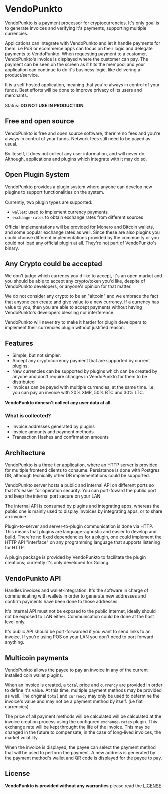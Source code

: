# VendoPunkto

VendoPunkto is a payment processor for cryptocurrencies. It's only goal is to
generate invoices and verifying it's payments, supporting multiple currencies.

Applications can integrate with VendoPunkto and let it handle payments for them.
i.e PoS or ecommerce apps can focus on their logic and delegate payments
to VendoPunkto. When requesting payment to a customer, VendoPunkto's invoice is
displayed where the customer can pay. The payment can be seen on the screen 
as it hits the mempool and your application can continue to do it's business
logic, like delivering a product/service.

It is a self hosted application, meaning that you're always in control of your
funds.
Best efforts will be done to improve privacy of its users and merchants.

Status: **DO NOT USE IN PRODUCTION**

## Free and open source

VendoPunkto is free and open source software, there're no fees and you're always
in control of your funds. Network fees still need to be payed as usual.

By iteself, it does not collect any user information, and will never do.
Although, applications and plugins which integrate with it may do so.

## Open Plugin System

VendoPunkto provides a plugin system where anyone can develop new plugins to
support functionalities on the system.

Currently, two plugin types are supported:

- `wallet`: used to implement currency payments
- `exchange-rates` to obtain exchange rates from different sources

Official implementations will be provided for Monero and Bitcoin wallets, and
some popular exchange rates as well. Since these are also plugins you could 
choose different implementations provided by the community or you could not load
any official plugin at all. They're not part of VendoPunkto's binary.

## Any Crypto could be accepted

We don't judge which currency you'd like to accept, it's an open market and you
should be able to accept any crypto/token you'd like, despite of VendoPunkto
developers, or anyone's opinion for that matter.

We do not consider any crypto to be an "altcoin" and we embrace the fact that
anyone can create and give value to a new currency. If a currency has value to
you, then you are able to accept payments without having VendoPunkto's
developers blessing nor interference.

VendoPunkto will never try to make it harder for plugin developers to implement
their currencies plugin without justified reason.

## Features

- Simple, but not simpler.
- Accept any cryptocurrency payment that are supported by current plugins.
- New currencies can be supported by plugins which can be created by anyone and
    don't require changes in VendoPunkto for them to be distributed
- Invoices can be payed with multiple currencies, at the same time.
    i.e. you can pay an invoice with 20% XMR, 50% BTC and 30% LTC.

**VendoPunkto donesn't collect any user data at all.**

### What is collected?

- Invoice addresses generated by plugins
- Invoice amounts and payment methods
- Transaction Hashes and confirmation amounts

## Architecture

VendoPunkto is a three tier application, where an HTTP server is provided for
multiple frontend clients to consume. Persistance is done with Postgres DB,
although tecnically other DB implementations could be supported.

VendoPunkto server hosts a public and internal API on different ports so that
it's easier for operation security. You can port-foward the public port and
keep the internal port secure on your LAN.

The internal API is consumed by plugins and integrating apps, whereas the public
one is mainly used to display invoices by integrating apps, or to share an invoice

Plugin-to-server and server-to-plugin communication is done via HTTP.
This means that plugins are language-agnostic and easier to develop and build.
There're no fixed dependencies for a plugin, one could implement the HTTP API
"interface" on any programming language that supports listening for HTTP.

A plugin package is provided by VendoPunkto to facilitate the plugin creations;
currently it's only developed for Golang.

## VendoPunkto API
Handles invoices and wallet-integration. It's the software in charge of
communicating with wallets in order to generate new addresses and confirm
payments have been done to those addresses.

It's internal API must not be exposed to the public internet, ideally should not
be exposed to LAN either. Communication could be done at the host level only.

It's public API should be port-forwarded if you want to send links to an
invoice. If you're using POS on your LAN you don't need to port forward anything.

## Multicoin payments

VendoPunkto allows the payee to pay an invoice in any of the current installed
coin wallet plugins.

When an invoice is created, a `total` price and `currency` are provided in order
to define it's value. At this time, multiple payment methods may be provided as
well. The original `total` and `currency` may only be used to determine the
invoice's value and may not be a payment method by itself. (i.e fiat currencies)

The price of all payment methods will be calculated will be calculated at the
invoice creation process using the configured `exchange-rates` plugin.
This exchange rate will be kept throught the life of the invoice.
This may be changed in the future to compensate, in the case of long-lived
invoices, the market volatility.

When the invoice is displayed, the payee can select the payment method
that will be used to perform the payment. A new address is generated by the
payment method's wallet and QR code is displayed for the payee to pay.


## License

**VendoPunkto is provided without any warranties** please read the [LICENSE](LICENSE)